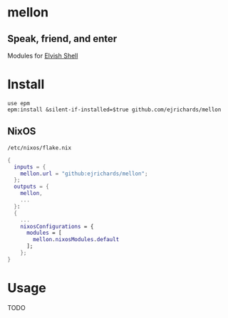 # mellon
## Speak, friend, and enter 

Modules for [Elvish Shell](https://github.com/elves/elvish)

# Install

```elvish
use epm
epm:install &silent-if-installed=$true github.com/ejrichards/mellon

```

## NixOS

`/etc/nixos/flake.nix`
```nix
{
  inputs = {
    mellon.url = "github:ejrichards/mellon";
  };
  outputs = {
    mellon,
    ...
  }:
  {
    ...
    nixosConfigurations = {
      modules = [
        mellon.nixosModules.default
      ];
    };
}
```

# Usage

TODO
